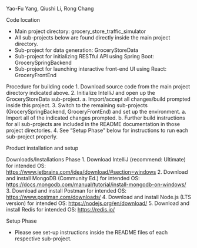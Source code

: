 Yao-Fu Yang, Qiushi Li, Rong Chang

Code location
 - Main project directory: grocery_store_traffic_simulator
 - All sub-projects below are found directly inside the main project directory.
 - Sub-project for data generation: GroceryStoreData
 - Sub-project for initializing RESTful API using Spring Boot: GrocerySpringBackend
 - Sub-project for launching interactive front-end UI using React: GroceryFrontEnd
 
Procedure for building code
    1. Download source code from the main project directory indicated above.
    2. Initialize IntelliJ and open up the GroceryStoreData sub-project.
        a. Import/accept all changes/build prompted inside this project.
    3. Switch to the remaining sub-projects (GrocerySpringBackend, GroceryFrontEnd) and set up
    the environment.
        a. Import all of the indicated changes prompted.
        b. Further build instructions for all sub-projects are included in the README documentation 
            in those project directories.
    4. See “Setup Phase” below for instructions to run each sub-project properly.
    
Product installation and setup

Downloads/Installations Phase
    1. Download IntelliJ (recommend: Ultimate) for intended OS: https://www.jetbrains.com/idea/download/#section=windows
    2. Download and install MongoDB (Community Ed.) for intended OS: https://docs.mongodb.com/manual/tutorial/install-mongodb-on-windows/
    3. Download and install Postman for intended OS: https://www.postman.com/downloads/
    4. Download and install Node.js (LTS version) for intended OS: https://nodejs.org/en/download/
    5. Download and install Redis for intended OS: https://redis.io/
    
Setup Phase
 - Please see set-up instructions inside the README files of each respective sub-project.


